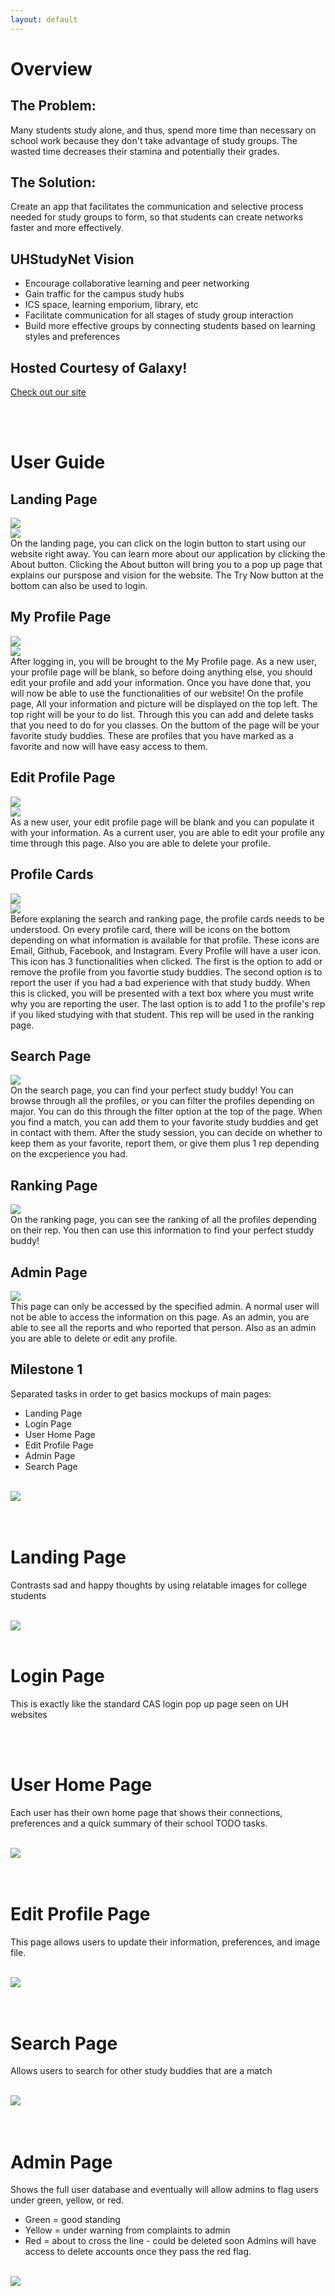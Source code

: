 ```yaml
---
layout: default
---
```


# Overview

## The Problem:
Many students study alone, and thus, spend more time than necessary on school work because they don't take advantage of study groups. The wasted time decreases their stamina and potentially their grades. 

## The Solution:
Create an app that facilitates the communication and selective process needed for study groups to form, so that students can create networks faster and more effectively. 

## UHStudyNet Vision
 - Encourage collaborative learning and peer networking
 - Gain traffic for the campus study hubs 
 - ICS space, learning emporium, library, etc
 - Facilitate communication for all stages of study group interaction
 - Build more effective groups by connecting students based on learning styles and preferences

## Hosted Courtesy of Galaxy!
[Check out our site](http://uhstudynet.meteorapp.com/)

<br>
<br>

# User Guide
## Landing Page
<img src="/images/LandingFinal.PNG">
<br>
<img src="/images/LangingFinalAbout.PNG">
<br>
On the landing page, you can click on the login button to start using our website right away. You can learn more about our application by clicking the About button. Clicking the About button will bring you to a pop up page that explains our purspose and vision for the website. The Try Now button at the bottom can also be used to login.  

## My Profile Page
<img src="/images/MyProfileNew.PNG">
<br>
<img src="/images/MyProfileUpdated.PNG">
<br>
After logging in, you will be brought to the My Profile page. As a new user, your profile page will be blank, so before doing anything else, you should edit your profile and add your information. Once you have done that, you will now be able to use the functionalities of our website! On the profile page, All your information and picture will be displayed on the top left. The top right will be your to do list. Through this you can add and delete tasks that you need to do for you classes. On the buttom of the page will be your favorite study buddies. These are profiles that you have marked as a favorite and now will have easy access to them. 

## Edit Profile Page
<img src="/images/EditProfileNew.PNG">
<br>
<img src="/images/EditProfileUpdated.PNG">
<br>
As a new user, your edit profile page will be blank and you can populate it with your information. As a current user, you are able to edit your profile any time through this page. Also you are able to delete your profile. 

## Profile Cards
<img src="/images/ProfileCards.PNG">
<br>
<img src="/images/ProfileCardsReport.PNG">
<br>
Before explaning the search and ranking page, the profile cards needs to be understood. On every profile card, there will be icons on the bottom depending on what information is available for that profile. These icons are Email, Github, Facebook, and Instagram. Every Profile will have a user icon. This icon has 3 functionalities when clicked. The first is the option to add or remove the profile from you favortie study buddies. The second option is to report the user if you had a bad experience with that study buddy. When this is clicked, you will be presented with a text box where you must write why you are reporting the user. The last option is to add 1 to the profile's rep if you liked studying with that student. This rep will be used in the ranking page. 

## Search Page
<img src="/images/SearchPage.PNG">
<br>
On the search page, you can find your perfect study buddy! You can browse through all the profiles, or you can filter the profiles depending on major. You can do this through the filter option at the top of the page. When you find a match, you can add them to your favorite study buddies and get in contact with them. After the study session, you can decide on whether to keep them as your favorite, report them, or give them plus 1 rep depending on the excperience you had. 

## Ranking Page
<img src="/images/RankingPage.PNG">
<br>
On the ranking page, you can see the ranking of all the profiles depending on their rep. You then can use this information to find your perfect studdy buddy!

## Admin Page
<img src="/images/AdmiPage.PNG">
<br>
This page can only be accessed by the specified admin. A normal user will not be able to access the information on this page. As an admin, you are able to see all the reports and who reported that person. Also as an admin you are able to delete or edit any profile. 

## Milestone 1
Separated tasks in order to get basics mockups of main pages:
 - Landing Page
 - Login Page
 - User Home Page
 - Edit Profile Page 
 - Admin Page
 - Search Page
 

 <br>
 <img src="/images/M1.png">
 <br>
 <br>
 <br>

# Landing Page
Contrasts sad and happy thoughts by using relatable images for college students

 <br>
 <img src="/images/LandingPage.png">
 <br>
 <br>


# Login Page
This is exactly like the standard CAS login pop up page seen on UH websites 

<br>
<br>


# User Home Page
Each user has their own home page that shows their connections, preferences and a quick summary of their school TODO tasks. 

 <br>
 <img src="/images/UserHomePage.png">
 <br>
 <br>
 <br>

 
# Edit Profile Page
This page allows users to update their information, preferences, and image file.

 <br>
 <img src="/images/EditProfilePage.png">
 <br>
 <br>
 <br>


# Search Page
Allows users to search for other study buddies that are a match

 <br>
 <img src="/images/SearchPage.png">
 <br>
 <br>
 <br>


# Admin Page
Shows the full user database and eventually will allow admins to flag users under green, yellow, or red.
 - Green  = good standing
 - Yellow = under warning from complaints to admin
 - Red    = about to cross the line - could be deleted soon
Admins will have access to delete accounts once they pass the red flag. 

 <br>
 <img src="/images/AdminPage.png">
 <br>
 <br>
 <br>
    
 


